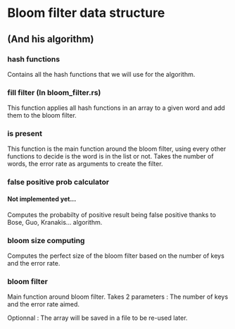 # Bloom filter data structure
## (And his algorithm)

### hash functions
Contains all the hash functions that we will use for the algorithm.

### fill filter (In bloom_filter.rs)
This function applies all hash functions in an array to a given word
and add them to the bloom filter.

### is present
This function is the main function around the bloom filter, using every other
functions to decide is the word is in the list or not.
Takes the number of words, the error rate as arguments to create the filter.

### false positive prob calculator
#### Not implemented yet...
Computes the probabilty of positive result being false positive thanks to
Bose, Guo, Kranakis... algorithm.

### bloom size computing
Computes the perfect size of the bloom filter based on the number of keys and
the error rate.

### bloom filter
Main function around bloom filter.
Takes 2 parameters : The number of keys and the error rate aimed.

Optionnal : The array will be saved in a file to be re-used later.

